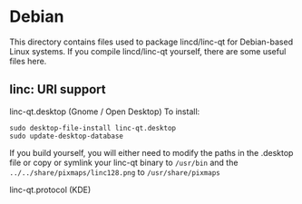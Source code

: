 
Debian
====================
This directory contains files used to package lincd/linc-qt
for Debian-based Linux systems. If you compile lincd/linc-qt yourself, there are some useful files here.

## linc: URI support ##


linc-qt.desktop  (Gnome / Open Desktop)
To install:

	sudo desktop-file-install linc-qt.desktop
	sudo update-desktop-database

If you build yourself, you will either need to modify the paths in
the .desktop file or copy or symlink your linc-qt binary to `/usr/bin`
and the `../../share/pixmaps/linc128.png` to `/usr/share/pixmaps`

linc-qt.protocol (KDE)

